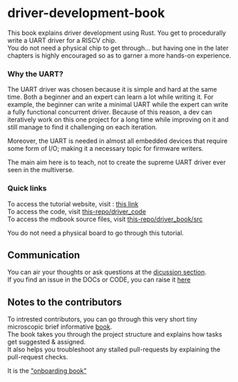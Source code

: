 # driver-development-book
This book explains driver development using Rust. You get to procedurally write a UART driver for a RISCV chip.  
You do not need a physical chip to get through... but having one in the later chapters is highly encouraged so as to garner a more hands-on experience.  


### Why the UART?

The UART driver was chosen because it is simple and hard at the same time. Both a beginner and an expert can learn a lot while writing it. For example, the beginner can write a minimal UART while the expert can write a fully functional concurrent driver. Because of this reason, a dev can iteratively work on this one project for a long time while improving on it and still manage to find it challenging on each iteration.  

Moreover, the UART is needed in almost all embedded devices that require some form of I/O; making it a necessary topic for firmware writers.  


The main aim here is to teach, not to create the supreme UART driver ever seen in the multiverse.    

### Quick links

To access the tutorial website, visit : [this link][driver-development-book-website]  
To access the code, visit [this-repo/driver_code][driver-code]    
To access the mdbook source files, visit [this-repo/driver_book/src][driver-book-src] 

You do not need a physical board to go through this tutorial.  

## Communication

You can air your thoughts or ask questions at the [dicussion section][discussion-section].  
If you find an issue in the DOCs or CODE, you can raise it [here][issues-section]  



## Notes to the contributors

To intrested contributors, you can go through this very short tiny microscopic brief informative [book][onboarding-book].  
The book takes you through the project structure and explains how tasks get suggested & assigned.    
It also helps you troubleshoot any stalled pull-requests by explaining the pull-request checks.

It is the ["onboarding book"][onboarding-book]


<!-- hard-link -->
[driver-code]: https://github.com/RustaceansKenya/driver-development-book/tree/master/driver_code  

<!-- hard-link -->
[driver-book-src]: https://github.com/RustaceansKenya/driver-development-book/tree/master/driver_book/src  

<!-- hard-link -->
[discussion-section]: https://github.com/RustaceansKenya/driver-development-book/discussions

<!-- hard-link -->
[issues-section]: https://github.com/RustaceansKenya/driver-development-book/issues

<!-- hard link -->
[onboarding-book]: https://kiarie404.github.io/tunnel/onboarding_book/book/index.html  

<!-- Hard link -->
[driver-development-book-website]: https://kiarie404.github.io/tunnel/driver_book/book/index.html


